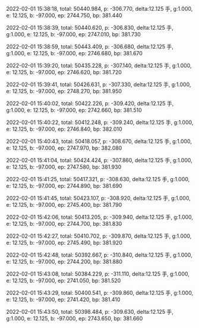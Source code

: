 2022-02-01 15:38:18, total: 50440.984, p: -306.770, delta:12.125 手, g:1.000, e: 12.125, b: -97.000, ep: 2744.750, bp: 381.440

2022-02-01 15:38:39, total: 50440.620, p: -306.830, delta:12.125 手, g:1.000, e: 12.125, b: -97.000, ep: 2747.010, bp: 381.730

2022-02-01 15:38:59, total: 50443.409, p: -306.680, delta:12.125 手, g:1.000, e: 12.125, b: -97.000, ep: 2746.680, bp: 381.670

2022-02-01 15:39:20, total: 50435.228, p: -307.140, delta:12.125 手, g:1.000, e: 12.125, b: -97.000, ep: 2746.620, bp: 381.720

2022-02-01 15:39:41, total: 50426.631, p: -307.330, delta:12.125 手, g:1.000, e: 12.125, b: -97.000, ep: 2748.270, bp: 381.950

2022-02-01 15:40:02, total: 50422.226, p: -309.420, delta:12.125 手, g:1.000, e: 12.125, b: -97.000, ep: 2742.660, bp: 381.510

2022-02-01 15:40:22, total: 50412.248, p: -309.240, delta:12.125 手, g:1.000, e: 12.125, b: -97.000, ep: 2746.840, bp: 382.010

2022-02-01 15:40:43, total: 50418.057, p: -308.670, delta:12.125 手, g:1.000, e: 12.125, b: -97.000, ep: 2747.970, bp: 382.080

2022-02-01 15:41:04, total: 50424.424, p: -307.860, delta:12.125 手, g:1.000, e: 12.125, b: -97.000, ep: 2747.580, bp: 381.930

2022-02-01 15:41:25, total: 50417.321, p: -308.630, delta:12.125 手, g:1.000, e: 12.125, b: -97.000, ep: 2744.890, bp: 381.690

2022-02-01 15:41:45, total: 50423.107, p: -308.920, delta:12.125 手, g:1.000, e: 12.125, b: -97.000, ep: 2745.400, bp: 381.790

2022-02-01 15:42:06, total: 50413.205, p: -309.940, delta:12.125 手, g:1.000, e: 12.125, b: -97.000, ep: 2744.700, bp: 381.830

2022-02-01 15:42:27, total: 50410.702, p: -309.870, delta:12.125 手, g:1.000, e: 12.125, b: -97.000, ep: 2745.490, bp: 381.920

2022-02-01 15:42:48, total: 50392.667, p: -310.840, delta:12.125 手, g:1.000, e: 12.125, b: -97.000, ep: 2744.200, bp: 381.880

2022-02-01 15:43:08, total: 50384.229, p: -311.110, delta:12.125 手, g:1.000, e: 12.125, b: -97.000, ep: 2741.050, bp: 381.520

2022-02-01 15:43:29, total: 50400.541, p: -309.860, delta:12.125 手, g:1.000, e: 12.125, b: -97.000, ep: 2741.420, bp: 381.410

2022-02-01 15:43:50, total: 50398.484, p: -309.630, delta:12.125 手, g:1.000, e: 12.125, b: -97.000, ep: 2743.650, bp: 381.660
